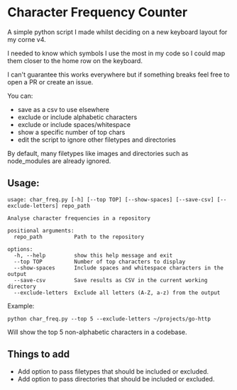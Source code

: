 # Character Frequency Counter

A simple python script I made whilst deciding on a new keyboard layout for my corne v4.

I needed to know which symbols I use the most in my code so I could map them closer to the home row on the keyboard.

I can't guarantee this works everywhere but if something breaks feel free to open a PR or create an issue.

You can:
- save as a csv to use elsewhere
- exclude or include alphabetic characters
- exclude or include spaces/whitespace
- show a specific number of top chars
- edit the script to ignore other filetypes and directories

By default, many filetypes like images and directories such as node_modules are already ignored.

## Usage:
```
usage: char_freq.py [-h] [--top TOP] [--show-spaces] [--save-csv] [--exclude-letters] repo_path

Analyse character frequencies in a repository

positional arguments:
  repo_path          Path to the repository

options:
  -h, --help         show this help message and exit
  --top TOP          Number of top characters to display
  --show-spaces      Include spaces and whitespace characters in the output
  --save-csv         Save results as CSV in the current working directory
  --exclude-letters  Exclude all letters (A-Z, a-z) from the output
```

Example:
```
python char_freq.py --top 5 --exclude-letters ~/projects/go-http
```
Will show the top 5 non-alphabetic characters in a codebase.

## Things to add
- Add option to pass filetypes that should be included or excluded.
- Add option to pass directories that should be included or excluded.
